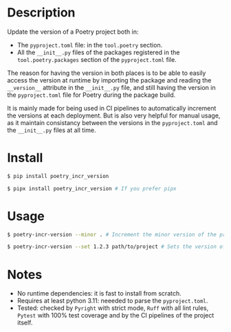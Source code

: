 # Description

Update the version of a Poetry project both in:

-   The `pyproject.toml` file: in the `tool.poetry` section.
-   All the `__init__.py` files of the packages registered in the `tool.poetry.packages` section of the `pyproject.toml` file.

The reason for having the version in both places is to be able to easily access the version at runtime by importing the package and reading the `__version__` attribute in the `__init__.py` file, and still having the version in the `pyproject.toml` file for Poetry during the package build.

It is mainly made for being used in CI pipelines to automatically increment the versions at each deployment. But is also very helpful for manual usage, as it maintain consistancy between the versions in the `pyproject.toml` and the `__init__.py` files at all time.

# Install

```bash
$ pip install poetry_incr_version

$ pipx install poetry_incr_version # If you prefer pipx
```

# Usage

```bash
$ poetry-incr-version --minor . # Increment the minor version of the project in the current directory

$ poetry-incr-version --set 1.2.3 path/to/project # Sets the version of the project inside path/to/project to 1.2.3
```

# Notes

-   No runtime dependencies: it is fast to install from scratch.
-   Requires at least python 3.11: neeeded to parse the `pyproject.toml`.
-   Tested: checked by `Pyright` with strict mode, `Ruff` with all lint rules, `Pytest` with 100% test coverage and by the CI pipelines of the project itself.
